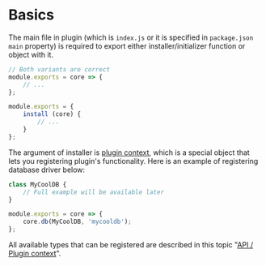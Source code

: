 # Basics

The main file in plugin (which is `index.js` or it is specified in `package.json` `main` property)
is required to export either installer/initializer function or object with it.

```js
// Both variants are correct
module.exports = core => {
    // ...
};

module.exports = {
    install (core) {
        // ...
    }
};
```

The argument of installer is [plugin context](../api/plugin-context.html), which is a
special object that lets you registering plugin's functionality. Here is an example of
registering database driver below:

```js
class MyCoolDB {
    // Full example will be available later
}

module.exports = core => {
    core.db(MyCoolDB, 'mycooldb');
};
```

All available types that can be registered are described in this topic "[API / Plugin context](../api/plugin-context.html)".
